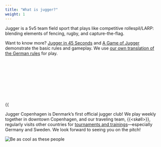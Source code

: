 ```yaml
---
title: "What is jugger?"
weight: 1
---
```


Jugger is a 5v5 team field sport that plays like competitive rollespil/LARP: blending elements of fencing, rugby, and capture-the-flag.

Want to know more? [Jugger in 45 Seconds](https://www.youtube.com/watch?v=H5KGov_Sajs) and [A Game of Jugger](https://vimeo.com/77880281) demonstrate the basic rules and gameplay. We use [our own translation of the German rules](https://docs.google.com/document/d/1B77ufGU5-koR5nv8_aQ7Ts92PIj90dc8tjCpHA62xm8) for play.

{{<svg chain>}}

Jugger Copenhagen is Denmark’s first official jugger club! We play weekly together in downtown Copenhagen, and our traveling team, {{<skøll>}}, regularly visits other countries for [tournaments and trainings](tournaments/)—especially Germany and Sweden. We look forward to seeing you on the pitch!

![Be as cool as these people](/images/stylish2.webp)